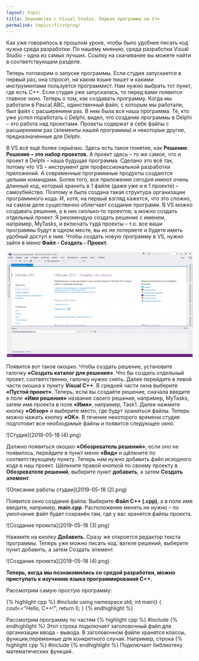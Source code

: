 ```yaml
---
layout: topic
title: Знакомство с Visual Studio. Первая программа на C++
permalink: topics/firstprog/
---
```

Как уже говорилось в прошлом уроке, чтобы было удобнее писать код нужна среда разработки. По нашему мнению, среда разработки Visual Studio - одна из самых лучших. Ссылку на скачивание вы можете найти в соответствующем разделе. 

Теперь поговорим о запуске программы. Если  студия  запускается  в  первый  раз,  она спросит, на каком языке пишет и какими инструментами пользуется программист. Нам нужно выбрать тот пункт, где есть C++. Если студия уже запускалась, то перед вами появится главное окно. Теперь о том, как создавать программу. Когда мы работали в Pascal.ABC, единственный  файл, с которым мы работали, был файл с расширением pas. В нем была вся наша программа.  Те, кто уже успел поработать с Delphi, видел, что создание программы в Delphi – это работа  над  проектами.  Проекты  содержат  в  себе  файлы  с  расширением  pas  (элементы  нашей  программы) и некоторые другие, предназначенные для Delphi.

В VS всё ещё более серьёзно. Здесь есть такое понятие, как **Решение**. **Решение – это  набор  проектов.**  А  проект  здесь  –  то  же  самое,  что  и  проект  в  Delphi  –  наша  будущая  программа.  Сделано  это  всё  так,  потому  что  VS  –  инструмент  для  профессиональной  разработки  приложений.  А  современные  программные  продукты  создаются  целыми  командами. Более того, все приложения сегодня имеют очень длинный код, который хранить  в 1 файле (даже уже и в 1 проекте) – самоубийство. Поэтому и была создана такая структура  организации программного кода. И, хотя, на первый взгляд кажется, что это сложно, на самом  деле существенно облегчает создание программ.  В  VS  можно  создавать  решение,  а  в  них  сколько‐то  проектов,  а  можно  создать  отдельный проект. Я рекомендую создать решение с именем, например, MyTasks, и включать  туда проекты – т.о. все ваши программы будут в одном месте, вы их не потеряете и будете  иметь удобный доступ к ним.  Чтобы создать новую программу в VS, нужно зайти в меню **Файл - Создать - Проект.**

![Создание программ](2019-05-18.png)

Появится  вот  такое  окошко.  Чтобы  создать  решение,  установите  галочку  **«Создать  каталог  для  решения»**.  Что  бы  создать  отдельный  проект,  соответственно,  галочку  нужно  снять.  Далее  перейдите  в  левой  части  окошка  к  пункту  **Visual  C++**.  В  средней  части  окна  выберите **«Пустой проект»**. Теперь, если вы создаёте решение, сначала введите в поле **«Имя  решения»** название своего решения, например, MyTasks, затем имя проекта в поле **«Имя»**,  например,  Task1.  Далее  нажмите  кнопку  **«Обзор»**  и  выберите  место,  где  будут  храниться  файлы. Теперь можно нажать кнопку **«ОК»**. В течение некоторого времени студия подготовит  все необходимые файлы и появится следующее окно.

![Студия](2019-05-18 (4).png)

Должно  появиться  окошко  **«Обозреватель  решений»**,  если  оно  не  появилось,  перейдите в пункт меню **«Вид»** и щёлкните по соответствующему пункту.  Теперь  нам  нужно  добавить  файл  исходного  кода  в  наш  проект.  Щёлкните  правой  кнопкой  по  своему  проекту  в  **Обозревателе  решений**,  выберите  пункт  **добавить**,  а  затем  **Создать элемент**. 

![Описание работы студии](2019-05-18 (2).png)

Появится  окно  создания  файла.  Выберите  **Файл  C++  (.cpp)**,  а  в  поле  имя  введите, 
например, **main.cpp**. Расположение менять  не нужно – по умолчание файл будет сохранён 
там, где у вас хранятся файлы проекта. 

![Создание проекта](2019-05-18 (3).png)

Нажмите на кнопку **Добавить**. Сразу же откроется редактор текста программы. Теперь  уже можно писать код. вателе  решений,  выберите  пункт  добавить,  а  затем  Создать элемент. 

![Создание проекта](2019-05-18 (4).png)

**Теперь, когда мы познакомились со средой разработки, можно приступать к изучению языка программирования C++.**

Рассмотрим самую простую программу:

{% highlight cpp %}
#include <iostream>
using namespace std; 
int main() { 
cout<<"Hello, C++!"; 
return 0; 
} 
{% endhighlight %}

Рассмотрим программу по частям
{% highlight cpp %}
#include <iostream>
{% endhighlight %}
Этот строка подключает заголовочный файл для организации ввода - вывода. В заголовочном файле хранятся классы, функции,переменные для конкретного случая. Например, строка
 {% highlight cpp %}
#include <cmath>
{% endhighlight %}
Подключает библиотеку математических функций.
